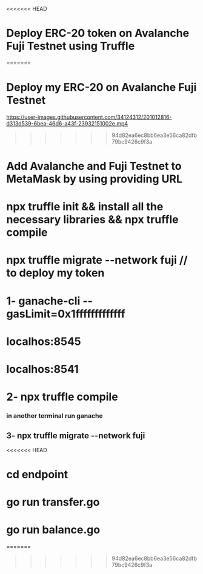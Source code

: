 <<<<<<< HEAD
# Deploy  ERC-20 token  on Avalanche Fuji Testnet using Truffle
=======

# Deploy my ERC-20  on Avalanche Fuji Testnet 


https://user-images.githubusercontent.com/34124312/201012816-d313d539-6bea-46d6-a43f-23932151002e.mp4


>>>>>>> 94d82ea6ec8bb6ea3e56ca82dfb79bc9426c9f3a
# Add Avalanche and Fuji Testnet to MetaMask  by using providing URL 
# npx truffle init && install all the necessary  libraries && npx truffle compile
# npx truffle migrate --network fuji  // to  deploy my token 
# 1-  ganache-cli --gasLimit=0x1fffffffffffff 
# localhos:8545
# localhos:8541

# 2- npx truffle compile 
### in another terminal  run ganache 

## 3- npx truffle migrate --network fuji
<<<<<<< HEAD
#  cd endpoint 

# go  run transfer.go
# go  run balance.go


=======
>>>>>>> 94d82ea6ec8bb6ea3e56ca82dfb79bc9426c9f3a
